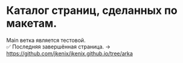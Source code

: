 # Каталог страниц, сделанных по макетам.  
Main ветка является тестовой.  
:white_check_mark: Последняя завершённая страница. -> https://github.com/jkenix/jkenix.github.io/tree/arka
